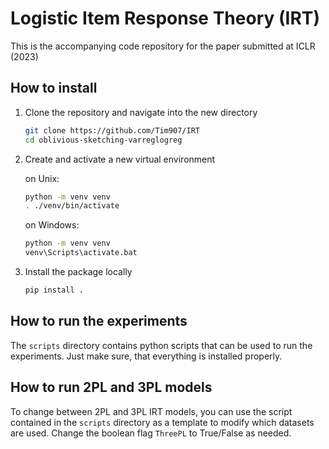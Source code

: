 # Logistic Item Response Theory (IRT)

This is the accompanying code repository for the paper submitted at ICLR (2023)

## How to install

1. Clone the repository and navigate into the new directory

   ```bash
   git clone https://github.com/Tim907/IRT
   cd oblivious-sketching-varreglogreg
   ```

2. Create and activate a new virtual environment
   
   on Unix:
   ```bash
   python -m venv venv
   . ./venv/bin/activate
   ```
   on Windows:
   ```bash
   python -m venv venv
   venv\Scripts\activate.bat
   ```

3. Install the package locally

   ```bash
   pip install .
   ```

## How to run the experiments

The `scripts` directory contains python scripts that can be
used to run the experiments.
Just make sure, that everything is installed properly.

## How to run 2PL and 3PL models
To change between 2PL and 3PL IRT models, you can use the script contained in the `scripts` directory as a template to modify which datasets are used. Change the boolean flag `ThreePL` to True/False as needed.

